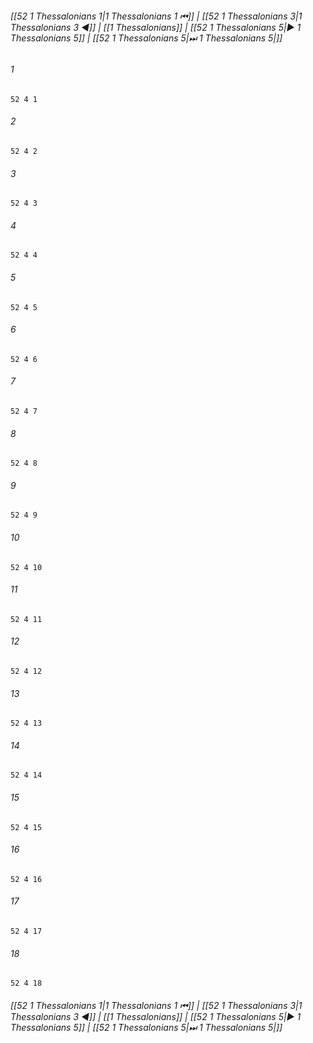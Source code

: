 
###### [[52 1 Thessalonians 1|1 Thessalonians 1 ⏮]] | [[52 1 Thessalonians 3|1 Thessalonians 3 ◀]] | [[1 Thessalonians]] | [[52 1 Thessalonians 5|▶ 1 Thessalonians 5]] | [[52 1 Thessalonians 5|⏭ 1 Thessalonians 5|]]

###### 1
``` verse
52 4 1 
```
###### 2
``` verse
52 4 2 
```
###### 3
``` verse
52 4 3 
```
###### 4
``` verse
52 4 4 
```
###### 5
``` verse
52 4 5 
```
###### 6
``` verse
52 4 6 
```
###### 7
``` verse
52 4 7 
```
###### 8
``` verse
52 4 8 
```
###### 9
``` verse
52 4 9 
```
###### 10
``` verse
52 4 10 
```
###### 11
``` verse
52 4 11 
```
###### 12
``` verse
52 4 12 
```
###### 13
``` verse
52 4 13 
```
###### 14
``` verse
52 4 14 
```
###### 15
``` verse
52 4 15 
```
###### 16
``` verse
52 4 16 
```
###### 17
``` verse
52 4 17 
```
###### 18
``` verse
52 4 18 
```

###### [[52 1 Thessalonians 1|1 Thessalonians 1 ⏮]] | [[52 1 Thessalonians 3|1 Thessalonians 3 ◀]] | [[1 Thessalonians]] | [[52 1 Thessalonians 5|▶ 1 Thessalonians 5]] | [[52 1 Thessalonians 5|⏭ 1 Thessalonians 5|]]

